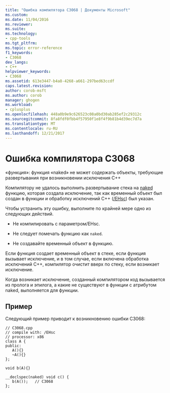 ```yaml
---
title: "Ошибка компилятора C3068 | Документы Microsoft"
ms.custom: 
ms.date: 11/04/2016
ms.reviewer: 
ms.suite: 
ms.technology:
- cpp-tools
ms.tgt_pltfrm: 
ms.topic: error-reference
f1_keywords:
- C3068
dev_langs:
- C++
helpviewer_keywords:
- C3068
ms.assetid: 613e3447-b4a8-4268-a661-297bed63ccdf
caps.latest.revision: 
author: corob-msft
ms.author: corob
manager: ghogen
ms.workload:
- cplusplus
ms.openlocfilehash: 448a0b9e9c626523c08a0bd30ab285ef2c29312c
ms.sourcegitcommit: 8fa8fdf0fbb4f57950f1e8f4f9b81b4d39ec7d7a
ms.translationtype: MT
ms.contentlocale: ru-RU
ms.lasthandoff: 12/21/2017
---
```

# <a name="compiler-error-c3068"></a>Ошибка компилятора C3068
«функция»: функция «naked» не может содержать объекты, требующие развертывания при возникновении исключения C++  
  
 Компилятору не удалось выполнить развертывание стека на [naked](../../cpp/naked-cpp.md) функцию, которая создала исключение, так как временный объект был создан в функции и обработку исключений C++ ([/EHsc](../../build/reference/eh-exception-handling-model.md)) был указан.  
  
 Чтобы устранить эту ошибку, выполните по крайней мере одно из следующих действий.  
  
-   Не компилировать с параметром/EHsc.  
  
-   Не следует помечать функцию как `naked`.  
  
-   Не создавайте временный объект в функцию.  
  
 Если функция создает временный объект в стеке, если функция вызывает исключение, и в том случае, если включена обработка исключений C++, компилятор очистит вверх по стеку, если возникает исключение.  
  
 Когда возникает исключение, созданный компилятором код вызывается из пролога и эпилога, а какие не существуют в функции с атрибутом naked, выполняется для функции.  
  
## <a name="example"></a>Пример  
 Следующий пример приводит к возникновению ошибки C3068:  
  
```  
// C3068.cpp  
// compile with: /EHsc  
// processor: x86  
class A {  
public:  
   A(){}  
   ~A(){}  
};  
  
void b(A){}  
  
__declspec(naked) void c() {  
   b(A());   // C3068   
};  
```